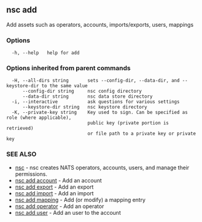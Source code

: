 ## nsc add

Add assets such as operators, accounts, imports/exports, users, mappings

### Options

```
  -h, --help   help for add
```

### Options inherited from parent commands

```
  -H, --all-dirs string       sets --config-dir, --data-dir, and --keystore-dir to the same value
      --config-dir string     nsc config directory
      --data-dir string       nsc data store directory
  -i, --interactive           ask questions for various settings
      --keystore-dir string   nsc keystore directory
  -K, --private-key string    Key used to sign. Can be specified as role (where applicable),
                              public key (private portion is retrieved)
                              or file path to a private key or private key 
```

### SEE ALSO

* [nsc](nsc.md)	 - nsc creates NATS operators, accounts, users, and manage their permissions.
* [nsc add account](nsc_add_account.md)	 - Add an account
* [nsc add export](nsc_add_export.md)	 - Add an export
* [nsc add import](nsc_add_import.md)	 - Add an import
* [nsc add mapping](nsc_add_mapping.md)	 - Add (or modify) a mapping entry
* [nsc add operator](nsc_add_operator.md)	 - Add an operator
* [nsc add user](nsc_add_user.md)	 - Add an user to the account


